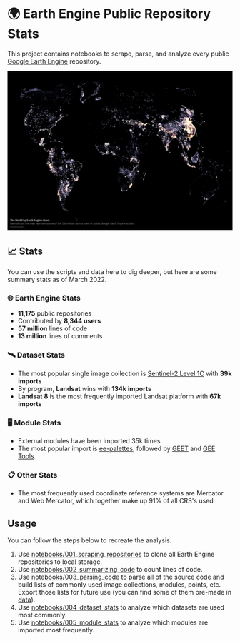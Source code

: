 # 🌍 Earth Engine Public Repository Stats

This project contains notebooks to scrape, parse, and analyze every public [Google Earth Engine](https://earthengine.google.com/) repository. 

![Map titled The World by Earth Engine Users, which shows the distribution of all points used in Earth Engine scripts.](figures/point_map.png)

## 📈 Stats

You can use the scripts and data here to dig deeper, but here are some summary stats as of March 2022.

### 🌐 Earth Engine Stats
- **11,175** public repositories
- Contributed by **8,344 users**
- **57 million** lines of code
- **13 million** lines of comments

### 🛰️ Dataset Stats

- The most popular single image collection is [Sentinel-2 Level 1C](https://developers.google.com/earth-engine/datasets/catalog/COPERNICUS_S2) with **39k imports** 
- By program, **Landsat** wins with **134k imports**
- **Landsat 8** is the most frequently imported Landsat platform with **67k imports**

### 🖥️ Module Stats

- External modules have been imported 35k times
- The most popular import is [ee-palettes](https://github.com/gee-community/ee-palettes), followed by [GEET](https://github.com/sacridini/GEET) and [GEE Tools](https://github.com/fitoprincipe/geetools-code-editor).

### 📋 Other Stats

- The most frequently used coordinate reference systems are Mercator and Web Mercator, which together make up 91% of all CRS's used

## Usage

You can follow the steps below to recreate the analysis.

1. Use [notebooks/001_scraping_repositories]() to clone all Earth Engine repositories to local storage.
2. Use [notebooks/002_summarizing_code]() to count lines of code.
3. Use [notebooks/003_parsing_code]() to parse all of the source code and build lists of commonly used image collections, modules, points, etc. Export those lists for future use (you can find some of them pre-made in [data]()).
4. Use [notebooks/004_dataset_stats]() to analyze which datasets are used most commonly.
5. Use [notebooks/005_module_stats]() to analyze which modules are imported most frequently.
